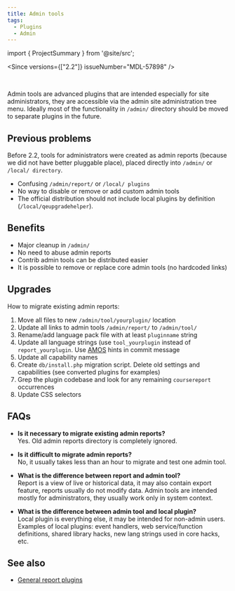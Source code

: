 ```yaml
---
title: Admin tools
tags:
  - Plugins
  - Admin
---
```


import { ProjectSummary } from '@site/src';

<Since versions={["2.2"]} issueNumber="MDL-57898" />

<br/>

<ProjectSummary
    projectName="api/admin-tools"
/>

Admin tools are advanced plugins that are intended especially for site administrators, they are accessible via the admin site administration tree menu. Ideally most of the functionality in `/admin/` directory should be moved to separate plugins in the future.

## Previous problems

Before 2.2, tools for administrators were created as admin reports (because we did not have better pluggable place), placed directly into `/admin/` or `/local/ directory`.

- Confusing `/admin/report/` or `/local/ plugins`
- No way to disable or remove or add custom admin tools
- The official distribution should not include local plugins by definition (`/local/qeupgradehelper`).

## Benefits

- Major cleanup in `/admin/`
- No need to abuse admin reports
- Contrib admin tools can be distributed easier
- It is possible to remove or replace core admin tools (no hardcoded links)

## Upgrades

How to migrate existing admin reports:

1. Move all files to new `/admin/tool/yourplugin/` location
1. Update all links to admin tools `/admin/report/` to `/admin/tool/`
1. Rename/add language pack file with at least `pluginname` string
1. Update all language strings (use `tool_yourplugin` instead of `report_yourplugin`. Use [AMOS](https://docs.moodle.org/dev/Languages/AMOS) hints in commit message
1. Update all capability names
1. Create `db/install.php` migration script. Delete old settings and capabilities (see converted plugins for examples)
1. Grep the plugin codebase and look for any remaining `coursereport` occurrences
1. Update CSS selectors

## FAQs

- **Is it necessary to migrate existing admin reports?**<br/>
Yes. Old admin reports directory is completely ignored.

- **Is it difficult to migrate admin reports?**<br/>
No, it usually takes less than an hour to migrate and test one admin tool.

- **What is the difference between report and admin tool?**<br/>
Report is a view of live or historical data, it may also contain export feature, reports usually do not modify data. Admin tools are intended mostly for administrators, they usually work only in system context.

- **What is the difference between admin tool and local plugin?**<br/>
Local plugin is everything else, it may be intended for non-admin users. Examples of local plugins: event handlers, web service/function definitions, shared library hacks, new lang strings used in core hacks, etc.

## See also

- [General report plugins](https://docs.moodle.org/dev/General_report_plugins)
